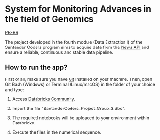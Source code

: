 # System for Monitoring Advances in the field of Genomics

[PB-BR](https://github.com/Luizfelz/genomics_advances_monitoring_system)

The project developed in the fourth module (Data Extraction I) of the Santander Coders program aims to acquire data from the [News API](https://newsapi.org/) and ensure a reliable, continuous and stable data pipeline.

## How to run the app?

First of all, make sure you have [Git](https://git-scm.com/downloads) installed on your machine. Then, open Git Bash (Windows) or Terminal (Linux/macOS) in the folder of your choice and type:

1. Access [Databricks Community](https://community.cloud.databricks.com/login.html).

2. Import the file "SantanderCoders_Project_Group_3.dbc".

3. The required notebooks will be uploaded to your environment within Databricks.

4. Execute the files in the numerical sequence.